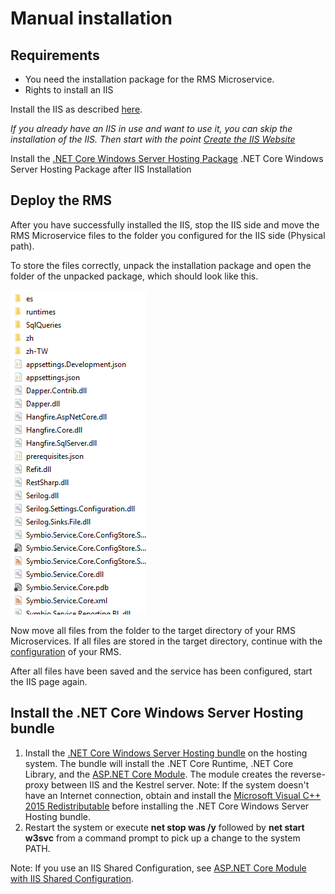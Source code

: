 # Manual installation

## Requirements

- You need the installation package for the RMS Microservice.
- Rights to install an IIS

Install the IIS as described [here](#../symbio/iis-installation).

*If you already have an IIS in use and want to use it, you can skip the installation of the IIS.*
*Then start with the point [Create the IIS Website](#../symbio/iis-installation.md#create-the-iis-website)*

Install the [.NET Core Windows Server Hosting Package](#install-the-net-core-windows-server-hosting-bundle) .NET Core Windows Server Hosting Package after IIS Installation

## Deploy the RMS

After you have successfully installed the IIS, stop the IIS side and move the RMS Microservice files to the folder you configured for the IIS side (Physical path).

To store the files correctly, unpack the installation package and open the folder of the unpacked package, which should look like this.

![RMS_msDir](media/RMS_msDir.PNG)

Now move all files from the folder to the target directory of your RMS Microservices.
If all files are stored in the target directory, continue with the [configuration](./RMSConfiguration.md#reporting-micro-service-and-config-store) of your RMS.

After all files have been saved and the service has been configured, start the IIS page again.

## Install the .NET Core Windows Server Hosting bundle

1. Install the [.NET Core Windows Server Hosting bundle](https://aka.ms/dotnetcore.2.0.0-windowshosting) on the hosting system. The bundle will install the .NET Core Runtime, .NET Core Library, and the [ASP.NET Core Module](https://docs.microsoft.com/en-us/aspnet/core/fundamentals/servers/aspnet-core-module). The module creates the reverse-proxy between IIS and the Kestrel server. Note: If the system doesn't have an Internet connection, obtain and install the [Microsoft Visual C++ 2015 Redistributable](https://www.microsoft.com/download/details.aspx?id=53840) before installing the .NET Core Windows Server Hosting bundle.
2. Restart the system or execute **net stop was /y** followed by **net start w3svc** from a command prompt to pick up a change to the system PATH.

Note: If you use an IIS Shared Configuration, see [ASP.NET Core Module with IIS Shared Configuration](https://docs.microsoft.com/en-us/aspnet/core/hosting/aspnet-core-module#aspnet-core-module-with-an-iis-shared-configuration).